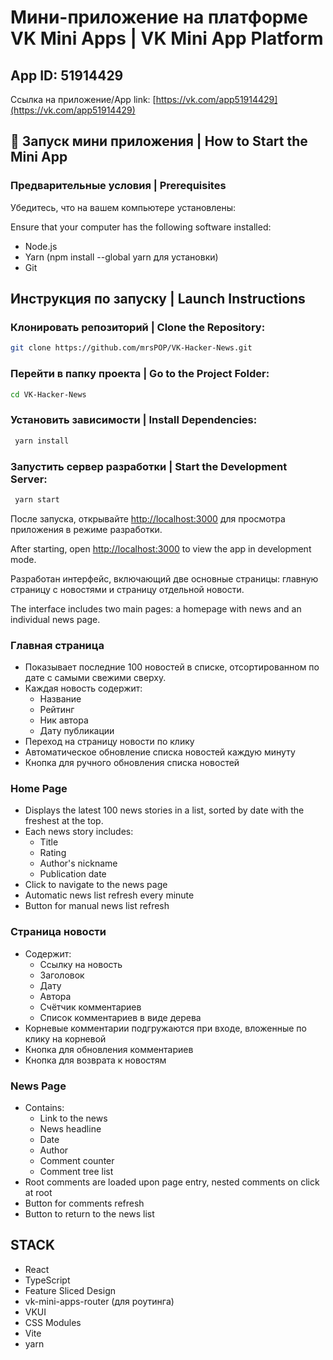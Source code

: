 # Мини-приложение на платформе VK Mini Apps | VK Mini App Platform


## App ID: 51914429

Ссылка на приложение/App link: [https://vk.com/app51914429](https://vk.com/app51914429)

## 🚀 Запуск мини приложения | How to Start the Mini App

### Предварительные условия | Prerequisites

Убедитесь, что на вашем компьютере установлены:

Ensure that your computer has the following software installed:

- Node.js
- Yarn (npm install --global yarn для установки)
- Git

## Инструкция по запуску | Launch Instructions

### Клонировать репозиторий | Clone the Repository:

```sh
git clone https://github.com/mrsPOP/VK-Hacker-News.git
```

### Перейти в папку проекта | Go to the Project Folder:

```sh
cd VK-Hacker-News
```

### Установить зависимости | Install Dependencies:

```sh
 yarn install
```

### Запустить сервер разработки | Start the Development Server:

```sh
 yarn start
```

После запуска, открывайте [http://localhost:3000](http://localhost:3000) для просмотра приложения в режиме разработки.

After starting, open [http://localhost:3000](http://localhost:3000) to view the app in development mode.

Разработан интерфейс, включающий две основные страницы: главную страницу с новостями и страницу отдельной новости.

The interface includes two main pages: a homepage with news and an individual news page.

### Главная страница
 
- Показывает последние 100 новостей в списке, отсортированном по дате с самыми свежими сверху.
- Каждая новость содержит:
  - Название
  - Рейтинг
  - Ник автора
  - Дату публикации
- Переход на страницу новости по клику
- Автоматическое обновление списка новостей каждую минуту
- Кнопка для ручного обновления списка новостей

### Home Page

- Displays the latest 100 news stories in a list, sorted by date with the freshest at the top.
- Each news story includes:
  - Title
  - Rating
  - Author's nickname
  - Publication date
- Click to navigate to the news page
- Automatic news list refresh every minute
- Button for manual news list refresh

### Страница новости

- Содержит:
  - Ссылку на новость
  - Заголовок
  - Дату
  - Автора
  - Счётчик комментариев
  - Список комментариев в виде дерева
- Корневые комментарии подгружаются при входе, вложенные по клику на корневой
- Кнопка для обновления комментариев
- Кнопка для возврата к новостям

### News Page

- Contains:
  - Link to the news
  - News headline
  - Date
  - Author
  - Comment counter
  - Comment tree list
- Root comments are loaded upon page entry, nested comments on click at root
- Button for comments refresh
- Button to return to the news list

## STACK

- React
- TypeScript
- Feature Sliced Design
- vk-mini-apps-router (для роутинга)
- VKUI
- CSS Modules
- Vite
- yarn
